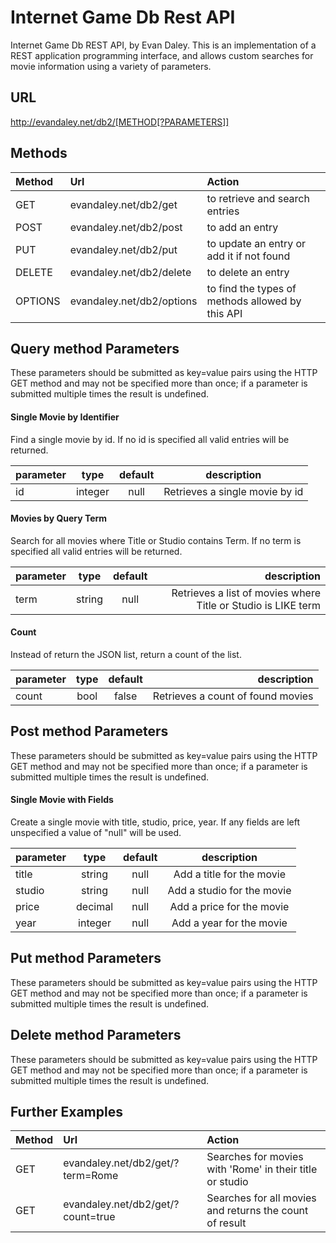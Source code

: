 # Internet Game Db Rest API

Internet Game Db REST API, by Evan Daley. This is an implementation of a REST application programming interface, and allows custom searches for movie information using a variety of parameters. 

## URL 

http://evandaley.net/db2/[METHOD[?PARAMETERS]]

## Methods

| Method        | Url           | Action      |
| :------------- |:-------------| :-----|
| GET      | evandaley.net/db2/get | to retrieve and search entries |
| POST      | evandaley.net/db2/post | to add an entry |
| PUT      | evandaley.net/db2/put | to update an entry or add it if not found |
| DELETE      | evandaley.net/db2/delete | to delete an entry |
| OPTIONS      | evandaley.net/db2/options | to find the types of methods allowed by this API |

## Query method Parameters
These parameters should be submitted as key=value pairs using the HTTP GET method and may not be specified more than once; if a parameter is submitted multiple times the result is undefined. 

#### Single Movie by Identifier

Find a single movie by id. If no id is specified all valid entries will be returned.

| parameter        | type           |   default    |  description  |
| ------------- |:-------------:|:-------------:| :-----:|
| id      | integer | null | Retrieves a single movie by id |

#### Movies by Query Term
Search for all movies where Title or Studio contains Term. If no term is specified all valid entries will be returned. 

| parameter        | type           |   default    |  description  |
| ------------- |:-------------:|:-------------:| -----:|
| term     | string | null | Retrieves a list of movies where Title or Studio is LIKE term |

#### Count
Instead of return the JSON list, return a count of the list. 

| parameter        | type           |   default    |  description  |
| ------------- |:-------------:|:-------------:| -----:|
| count     | bool | false | Retrieves a count of found movies |

## Post method Parameters
These parameters should be submitted as key=value pairs using the HTTP GET method and may not be specified more than once; if a parameter is submitted multiple times the result is undefined. 

#### Single Movie with Fields

Create a single movie with title, studio, price, year. If any fields are left unspecified a value of "null" will be used.

| parameter        | type           |   default    |  description  |
| ------------- |:-------------:|:-------------:| :-----:|
| title      | string | null | Add a title for the movie |
| studio      | string | null | Add a studio for the movie |
| price      | decimal | null | Add a price for the movie |
| year      | integer | null | Add a year for the movie |

## Put method Parameters
These parameters should be submitted as key=value pairs using the HTTP GET method and may not be specified more than once; if a parameter is submitted multiple times the result is undefined. 

## Delete method Parameters
These parameters should be submitted as key=value pairs using the HTTP GET method and may not be specified more than once; if a parameter is submitted multiple times the result is undefined. 

## Further Examples
| Method        | Url           | Action  |
| :------------- |:-------------| :-----|
| GET     | evandaley.net/db2/get/?term=Rome      |   Searches for movies with 'Rome' in their title or studio |
| GET | evandaley.net/db2/get/?count=true      |    Searches for all movies and returns the count of result |
